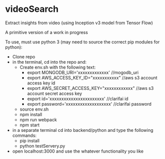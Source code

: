 # videoSearch
Extract insights from video (using Inception v3 model from Tensor Flow)

A primitive version of a work in progress

To use, must use python 3 (may need to source the correct pip modules for python):
- Clone repo
- in the terminal, cd into the repo and:
    - Create env.sh with the following text:
        - export MONGODB_URI='xxxxxxxxxxxxx'  //mogodb_uri
        - export AWS_ACCESS_KEY_ID="xxxxxxxxxxx"  //aws s3 account access key id
        - export AWS_SECRET_ACCESS_KEY="xxxxxxxxxxxx"  //aws s3 account secret access key
        - export id='xxxxxxxxxxxxxxxxxxxxxxx'  //clarifai id
        - export password='xxxxxxxxxxxxxxxxxxx'  //clarifai password
    - source env.sh
    - npm install
    - npm run webpack
    - npm start
- in a separate terminal cd into backend/python and type the following commands:
    - pip install 
    - python testServery.py
- open localhost:3000 and use the whatever functionality you like
